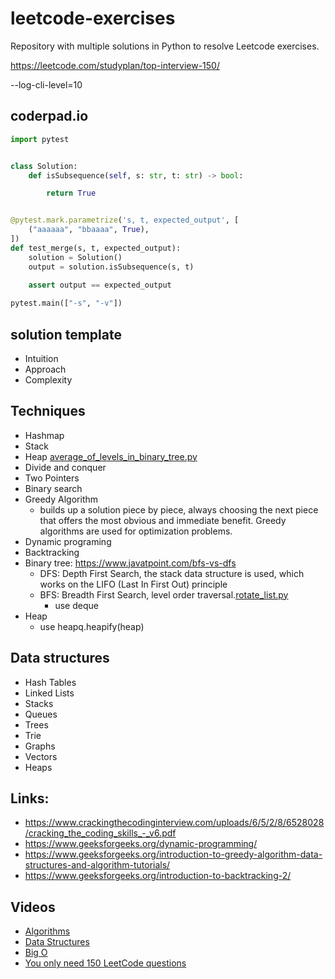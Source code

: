 # leetcode-exercises

Repository with multiple solutions in Python to resolve 
Leetcode exercises.

https://leetcode.com/studyplan/top-interview-150/

--log-cli-level=10

## coderpad.io

```python
import pytest


class Solution:
    def isSubsequence(self, s: str, t: str) -> bool:

        return True


@pytest.mark.parametrize('s, t, expected_output', [
    ("aaaaaa", "bbaaaa", True),
])
def test_merge(s, t, expected_output):
    solution = Solution()
    output = solution.isSubsequence(s, t)

    assert output == expected_output
    
pytest.main(["-s", "-v"])
```

## solution template

- Intuition
- Approach
- Complexity

## Techniques

- Hashmap
- Stack
- Heap [average_of_levels_in_binary_tree.py](src%2Fbinary_tree_bfs%2Feasy%2Faverage_of_levels_in_binary_tree.py)
- Divide and conquer
- Two Pointers
- Binary search
- Greedy Algorithm
  -  builds up a solution piece by piece, always choosing the next piece that offers the most obvious and immediate 
     benefit. Greedy algorithms are used for optimization problems.
- Dynamic programing
- Backtracking
- Binary tree: https://www.javatpoint.com/bfs-vs-dfs
	- DFS: Depth First Search, the stack data structure is used, which works on the LIFO (Last In First Out) principle
	- BFS: Breadth First Search, level order traversal.[rotate_list.py](src%2FLinked_List%2Fmedium%2Frotate_list.py)
      - use deque
- Heap
  - use heapq.heapify(heap)

## Data structures
- Hash Tables
- Linked Lists
- Stacks
- Queues
- Trees
- Trie
- Graphs
- Vectors
- Heaps

## Links:
- https://www.crackingthecodinginterview.com/uploads/6/5/2/8/6528028/cracking_the_coding_skills_-_v6.pdf
- https://www.geeksforgeeks.org/dynamic-programming/
- https://www.geeksforgeeks.org/introduction-to-greedy-algorithm-data-structures-and-algorithm-tutorials/
- https://www.geeksforgeeks.org/introduction-to-backtracking-2/

## Videos
- [Algorithms](https://www.youtube.com/watch?v=KEEKn7Me-ms&list=PLI1t_8YX-ApvMthLj56t1Rf-Buio5Y8KL)
- [Data Structures](https://www.youtube.com/watch?v=IhJGJG-9Dx8&list=PLI1t_8YX-Apv-UiRlnZwqqrRT8D1RhriX)
- [Big O](https://youtu.be/v4cd1O4zkGw)
- [You only need 150 LeetCode questions](https://www.youtube.com/watch?v=J_a4DEw-kCQ)